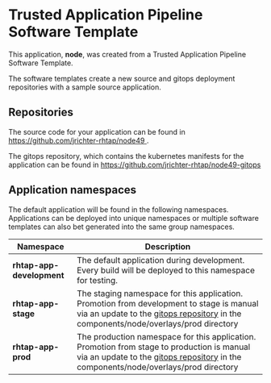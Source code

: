 # Trusted Application Pipeline Software Template

This application, **node**, was created from a Trusted Application Pipeline Software Template.

The software templates create a new source and gitops deployment repositories with a sample source application. 

## Repositories

The source code for your application can be found in [https://github.com/jrichter-rhtap/node49 ](https://github.com/jrichter-rhtap/node49 ).
 
The gitops repository, which contains the kubernetes manifests for the application can be found in 
[https://github.com/jrichter-rhtap/node49-gitops ](https://github.com/jrichter-rhtap/node49-gitops ) 

## Application namespaces 

The default application will be found in the following namespaces. Applications can be deployed into unique namespaces or multiple software templates can also bet generated into the same group namespaces.  

|  Namespace   |  Description   |  
| -------- | -------- |   
| **rhtap-app-development** | The default application during development. Every build will be deployed to this namespace for testing. | 
| **rhtap-app-stage** | The staging namespace for this application. Promotion from development to stage is manual via an update to the [gitops repository](https://github.com/jrichter-rhtap/node49-gitops ) in the components/node/overlays/prod directory |  
| **rhtap-app-prod** | The production namespace for this application. Promotion from stage to production is manual via an update to the [gitops repository](https://github.com/jrichter-rhtap/node49-gitops ) in the components/node/overlays/prod directory | 